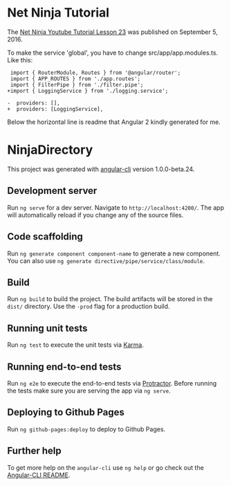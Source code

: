 # Net Ninja Tutorial

The [Net Ninja Youtube Tutorial Lesson 23](https://www.youtube.com/watch?v=74NARvL2BI0) was published on September 5, 2016.

To make the service 'global', you have to change src/app/app.modules.ts.  Like this:
```
 import { RouterModule, Routes } from '@angular/router';
 import { APP_ROUTES } from './app.routes';
 import { FilterPipe } from './filter.pipe';
+import { LoggingService } from './logging.service';
 
-  providers: [],
+  providers: [LoggingService],
```
Below the horizontal line is readme that Angular 2 kindly generated for me.
# NinjaDirectory

This project was generated with [angular-cli](https://github.com/angular/angular-cli) version 1.0.0-beta.24.

## Development server
Run `ng serve` for a dev server. Navigate to `http://localhost:4200/`. The app will automatically reload if you change any of the source files.

## Code scaffolding

Run `ng generate component component-name` to generate a new component. You can also use `ng generate directive/pipe/service/class/module`.

## Build

Run `ng build` to build the project. The build artifacts will be stored in the `dist/` directory. Use the `-prod` flag for a production build.

## Running unit tests

Run `ng test` to execute the unit tests via [Karma](https://karma-runner.github.io).

## Running end-to-end tests

Run `ng e2e` to execute the end-to-end tests via [Protractor](http://www.protractortest.org/).
Before running the tests make sure you are serving the app via `ng serve`.

## Deploying to Github Pages

Run `ng github-pages:deploy` to deploy to Github Pages.

## Further help

To get more help on the `angular-cli` use `ng help` or go check out the [Angular-CLI README](https://github.com/angular/angular-cli/blob/master/README.md).
